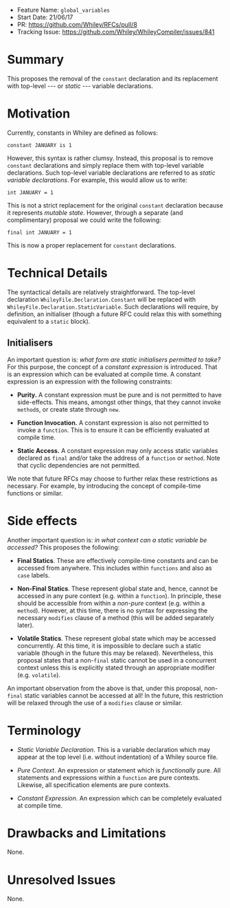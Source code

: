 - Feature Name: `global_variables`
- Start Date: 21/06/17
- PR: https://github.com/Whiley/RFCs/pull/8
- Tracking Issue: https://github.com/Whiley/WhileyCompiler/issues/841

# Summary

This proposes the removal of the `constant` declaration and its
replacement with top-level --- or *static* --- variable declarations.

# Motivation

Currently, constants in Whiley are defined as follows:

```
constant JANUARY is 1
```

However, this syntax is rather clumsy.  Instead, this proposal is to
remove `constant` declarations and simply replace them with top-level
variable declarations.  Such top-level variable declarations are
referred to as _static variable declarations_.  For example, this
would allow us to write:

```
int JANUARY = 1
```

This is not a strict replacement for the original `constant`
declaration because it represents _mutable state_.  However, through
a separate (and complimentary) proposal we could write the following:

```
final int JANUARY = 1
```

This is now a proper replacement for `constant` declarations.  

# Technical Details

The syntactical details are relatively straightforward.  The top-level
declaration `WhileyFile.Declaration.Constant` will be replaced with
`WhileyFile.Declaration.StaticVariable`.  Such declarations will
require, by definition, an initialiser (though a future RFC could
relax this with something equivalent to a `static` block).

## Initialisers

An important question is: _what form are static initialisers permitted
to take?_  For this purpose, the concept of a _constant expression_ is
introduced.  That is an expression which can be evaluated at compile
time.  A constant expression is an expression with the following
constraints:

- **Purity.** A constant expression must be pure and is not permitted
  to have side-effects.  This means, amongst other things, that they
  cannot invoke `method`s, or create state through `new`.

- **Function Invocation.** A constant expression is also not permitted
  to invoke a `function`.  This is to ensure it can be efficiently
  evaluated at compile time.
  
- **Static Access.** A constant expression may only access static
  variables declared as `final` and/or take the address of a
  `function` or `method`.  Note that cyclic dependencies are not
  permitted.

We note that future RFCs may choose to further relax these
restrictions as necessary.  For example, by introducing the concept of
compile-time functions or similar.

# Side effects

Another important question is: _in what context can a static variable be
accessed?_  This proposes the following:

- **Final Statics**.  These are effectively compile-time constants and
  can be accessed from anywhere.  This includes within `functions` and
  also as `case` labels.

- **Non-Final Statics**.  These represent global state and, hence,
  cannot be accessed in any pure context (e.g. within a `function`).
  In principle, these should be accessible from within a _non-pure_
  context (e.g. within a `method`).  However, at this time, there is
  no syntax for expressing the necessary `modifies` clause of a method
  (this will be added separately later).

- **Volatile Statics**.  These represent global state which may be
  accessed concurrently.  At this time, it is impossible to declare
  such a static variable (though in the future this may be relaxed).
  Nevertheless, this proposal states that a non-`final` static cannot
  be used in a concurrent context unless this is explicitly stated
  through an appropriate modifier (e.g. `volatile`).

An important observation from the above is that, under this proposal,
non-`final` static variables cannot be accessed at all!  In the
future, this restriction will be relaxed through the use of a
`modifies` clause or similar.

# Terminology

* *Static Variable Declaration*.  This is a variable declaration which
  may appear at the top level (i.e. without indentation) of a Whiley
  source file.

* *Pure Context*.  An expression or statement which is _functionally_ pure.
  All statements and expressions within a `function` are pure
  contexts.  Likewise, all specification elements are pure contexts.

* *Constant Expression*.  An expression which can be completely
  evaluated at compile time.

# Drawbacks and Limitations

None.

# Unresolved Issues

None.
